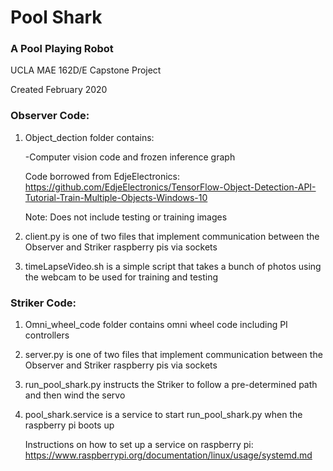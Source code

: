 # Pool Shark

### A Pool Playing Robot

UCLA MAE 162D/E Capstone Project

Created February 2020

### Observer Code:

1. Object_dection folder contains: 

	-Computer vision code and frozen inference graph 
	
	 Code borrowed from EdjeElectronics: https://github.com/EdjeElectronics/TensorFlow-Object-Detection-API-Tutorial-Train-Multiple-Objects-Windows-10

	
	Note: Does not include testing or training images

2. client.py is one of two files that implement communication between the Observer and Striker raspberry pis via sockets

3. timeLapseVideo.sh is a simple script that takes a bunch of photos using the webcam to be used for training and testing

### Striker Code:

1. Omni_wheel_code folder contains omni wheel code including PI controllers

2. server.py is one of two files that implement communication between the Observer and Striker raspberry pis via sockets

3. run_pool_shark.py instructs the Striker to follow a pre-determined path and then wind the servo

4. pool_shark.service is a service to start run_pool_shark.py when the raspberry pi boots up
   
   Instructions on how to set up a service on raspberry pi: https://www.raspberrypi.org/documentation/linux/usage/systemd.md
